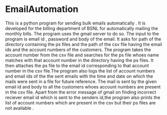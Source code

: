 # EmailAutomation

   This is a python program for sending bulk emails automatically . It is developed for the billing department of BSNL for automatically mailing the monthly bills.
   The program uses the gmail server to do so. The input to the program is email id , password and body of the email.
It asks for path of the directory containing the ps files and the path of the csv file having the email ids and the account numbers of the customers.
	  The program takes the account number from the csv file and searches for the ps file whoes name matches with that account number in the directory having the ps files. It then attaches the ps file to the email id corresponding to that account number in the csv file.The program also logs the list of account numbers and email ids of the the sent emails with the time and date on which the mails were sent in a file for future reference.
	   The mail is sent by the given email id and body to all the customers whoes account numbers are present in the csv file.
Apart from the error message of gmail on finding incorrect reciever email id which is sent to the senders id,the program also prints the list of account numbers which are present in the csv but their ps files are not available . 
	

